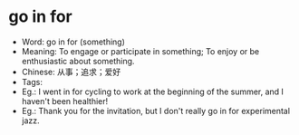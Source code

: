 # go in for

- Word: go in for (something)
- Meaning: To engage or participate in something; To enjoy or be enthusiastic about something.
- Chinese: 从事；追求；爱好
- Tags: 
- Eg.: I went in for cycling to work at the beginning of the summer, and I haven't been healthier!
- Eg.: Thank you for the invitation, but I don't really go in for experimental jazz.
